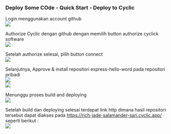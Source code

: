 ### Deploy Some COde - Quick Start - Deploy to Cyclic

Login menggunakan account github</br>
<img src="https://github.com/tritutur/tekn-cloud-computing/blob/main/minggu-03/quick-start-1.png"/></br>

Authorize Cyclic dengan github dengan memilih button authorize cyclick software</br>
<img src="https://github.com/tritutur/tekn-cloud-computing/blob/main/minggu-03/quick-start-2.png"/></br>

Setelah authorize selesai, pilih button connect</br>
<img src="https://github.com/tritutur/tekn-cloud-computing/blob/main/minggu-03/quick-start-3.png"/></br>

Selanjutnya, Approve & install repositori express-hello-word pada repositori pribadi</br>
<img src="https://github.com/tritutur/tekn-cloud-computing/blob/main/minggu-03/quick-start-4.png"/></br>
<img src="https://github.com/tritutur/tekn-cloud-computing/blob/main/minggu-03/quick-start-5.png"/></br>

Menunggu proses build and deploying</br>
<img src="https://github.com/tritutur/tekn-cloud-computing/blob/main/minggu-03/quick-start-6.png"/></br>

Setelah build dan deploying selesai terdapat link http dimana hasil repositori tersebut dapat diakses pada https://rich-jade-salamander-sari.cyclic.app/ seperti berikut :</br>
<img src="https://github.com/tritutur/tekn-cloud-computing/blob/main/minggu-03/quick-start-7.png"/></br>
